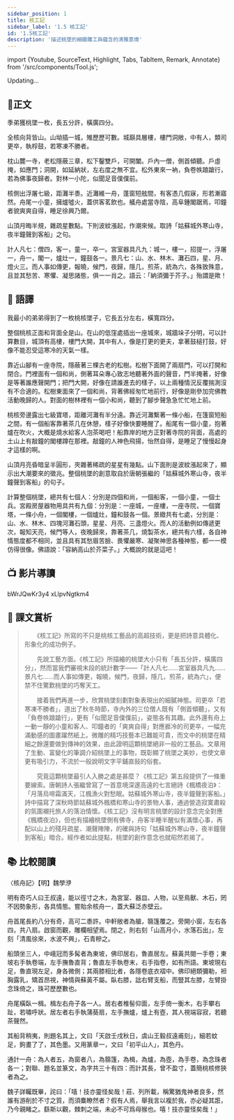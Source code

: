 ```yaml
---
sidebar_position: 1
title: 核工記
sidebar_label: '1.5 核工記'
id: '1.5核工記'
description: '描述桃墜的細緻雕工與蘊含的清雅意境'
---
```


import {Youtube, SourceText, Highlight, Tabs, TabItem, Remark, Annotate} from '/src/components/Tool.js';


<Highlight color="rgb(230,167,0)">Updating...</Highlight>

<SourceText />

## 📖正文

<p className="main-text">季弟獲桃墜一枚，長五分許，橫廣四分。</p>

<p className="main-text">全核向背皆山。山坳插一城，雉歷歷可數。城巔具層樓，樓門洞敞，中有人，類司更卒，執桴鼓，若寒凍不勝者。</p>

<p className="main-text">枕山麓一寺，老松隱蔽三章，松下鑿雙戶，可開闔。戶內一僧，側首傾聽。戶虛掩，如應門；洞開，如延納狀，左右度之無不宜。松外東來一衲，負卷帙踉蹌行，若為佛事夜歸者。對林一小陀，似聞足音僕僕前。</p>

<p className="main-text">核側出浮屠七級，距灘半黍。近灘維一舟，蓬窗短舷間，有客憑几假寐，形若漸寤然。舟尾一小童，擁爐噓火，蓋供客茗飲也。艤舟處當寺陰，高阜鍾閣踞焉，叩鐘者貌爽爽自得，睡足徐興乃爾。</p>

<p className="main-text">山頂月晦半規，雜疏星數點。下則波紋漲起，作潮來候。取詩「姑蘇城外寒山寺，夜半鐘聲到客船」之句。</p>

<p className="main-text">計人凡七：僧四，客一，童一，卒一。宮室器具凡九：城一，樓一，招提一，浮屠一，舟一，閣一，爐灶一，鐘鼓各一。景凡七：山、水、林木、灘石四，星、月、燈火三。而人事如傳更，報曉，候門，夜歸，隱几，煎茶，統為六，各殊致殊意，且並其愁苦、寒懼、凝思諸態，俱一一肖之。語云：「納須彌于芥子。」殆謂是歟！</p>

## 📝 語譯

<div className="translation-text">

我最小的弟弟得到了一枚桃核墜子，它長五分左右，橫寬四分。  

整個桃核正面和背面全是山。在山的低窪處插出一座城來，城牆垛子分明，可以計算數目，城頂有高樓，樓門大開，其中有人，像是打更的更夫，拿著鼓槌打鼓，好像不能忍受這寒冷的天氣一樣。  

靠近山腳有一座寺院，隱蔽著三棵古老的松樹。松樹下面開了兩扇門，可以打開和閉合。門裡面有一個和尚，側著耳朵專心致志地聽著外面的聲音，門半掩著，好像是等著誰應聲開門；把門大開，好像在請誰進去的樣子，以上兩種情況反覆揣測沒有不合適的。松樹東面來了一個和尚，背著佛經匆忙地前行，好像是剛參加完佛教活動晚歸的人。對面的樹林裡有一個小和尚，聽到了腳步聲急急忙忙地上前。  

桃核旁邊露出七級寶塔，距離河灘有半分遠。靠近河灘繫著一條小船，在篷窗短船之間，有一個船客靠著茶几在休憩，樣子好像快要睡醒了。船尾有一個小童，抱著爐在吹火，大概是燒水給客人泡茶喝吧！船靠岸的地方正對著寺院的背面，高處的土山上有敲鐘的閣樓蹲在那裡。敲鐘的人神色飛揚，怡然自得，是睡足了慢慢起身才這樣的啊。  

山頂月亮昏暗呈半圓形，夾雜著稀疏的星星有幾點。山下面則是波紋漲起來了，顯示出大潮要來的徵兆。整個桃墜的創意取自於唐朝張繼的「姑蘇城外寒山寺，夜半鐘聲到客船」的句子。  

計算整個桃墜，總共有七個人：分別是四個和尚，一個船客，一個小童，一個士兵。宮殿房屋器物用具共有九個：分別是：一座城，一座樓，一座寺院，一個寶塔，一條小舟，一個閣樓，一個爐灶，鐘和鼓各一個。景緻共有七處，分別是：山、水、林木、四塊河灘石頭，星星、月亮、三盞燈火。而人的活動例如傳遞更次，報知天亮，候門等人，夜晚歸來，靠著茶几，燒製茶水，總共有六樣，各自神情態度都不相同，並且具有其愁眉苦臉、畏懼嚴寒、凝聚神思各種神態，都一一模仿得很像。佛語說：「容納高山於芥菜子。」大概說的就是這吧！
</div>

<!-- ## 字詞解釋

<details>
<summary>展開文言字詞</summary>
111
</details> -->

## 📺 影片導讀

<Tabs>
  <TabItem value="Video1" label="桃核雕" default>
    <Youtube>bWrJQwKr3y4</Youtube>
  </TabItem>
  <TabItem value="Video2" label="刻化萬千">
    <Youtube>xLlpvNgtkm4</Youtube>
  </TabItem>
</Tabs>

## 🌈 課文賞析

>　　《核工記》所寫的不只是桃核工藝品的高超技術，更是把詩意具體化、形象化的成功例子。
>
>　　先說工藝方面。《核工記》所描繪的桃墜大小只有「長五分許，橫廣四分」，然而當我們審視末段的統計數字——「計人凡七……宮室器具凡九……景凡七……而人事如傳更，報曉，候門，夜歸，隱几，煎茶，統為六」，便禁不住驚歎桃墜的巧奪天工。
> 
>　　接着我們再進一步，欣賞桃墜刻劃對象表現出的細膩神態。司更卒「若寒凍不勝者」，道出了秋冬時節，寺內外的三位僧人既有「側首傾聽」，又有「負卷帙踉蹌行」，更有「似聞足音僕僕前」，姿態各有其趣。此外還有舟上一動一靜的小童和客人、叩鐘者的「爽爽自得」對應捱冷的司更卒，一幅充滿動感的圖畫躍然紙上。微雕的精巧技藝本已難能可貴，而文中的桃墜在精細之餘還要做到傳神的效果，由此證明這顆桃墜絕非一般的工藝品。文章用了生動、富變化的筆調介紹桃墜上的事物，既彰顯了桃墜之美妙，也使文章更有吸引力，不流於一般說明文字平鋪直敍的俗套。
> 
>　　究竟這顆桃墜最引人入勝之處是甚麼？《核工記》第五段提供了一條重要線索。唐朝詩人張繼曾寫了一首意境深邃高遠的七言絕詩《楓橋夜泊》：「月落烏啼霜滿天，江楓漁火對愁眠。姑蘇城外寒山寺，夜半鐘聲到客船。」詩中描寫了深秋時節姑蘇城外楓橋和寒山寺的景物人事，通過營造寂寞肅殺的氛圍襯托旅人的落泊情懷。《核工記》沒有明言桃墜的設計意念完全對應《楓橋夜泊》，但也有描繪桃墜側有佛寺，舟客半睡半醒似有滿懷心事，再配以山上的殘月疏星、潮聲陣陣，的確與詩句「姑蘇城外寒山寺，夜半鐘聲到客船」暗合。經作者如此提點，桃墜的創作意念也就昭然若揭了。

## 📚 比較閱讀

<p className="source-text">〈核舟記〉【明】魏學洢</p>

<p className="translation-text">明有奇巧人曰王叔遠，能以徑寸之木，為宮室、器皿、人物，以至鳥獸、木石，罔不因勢象形，各具情態。嘗貽余核舟一，蓋大蘇泛赤壁云。</p>

<p className="translation-text">舟首尾長約八分有奇，高可二黍許。中軒敞者為艙，篛篷覆之。旁開小窗，左右各四，共八扇。啟窗而觀，雕欄相望焉。閉之，則右刻「山高月小，水落石出」，左刻「清風徐來，水波不興」，石青糝之。</p>

<p className="translation-text">船頭坐三人，中峨冠而多髯者為東坡，佛印居右，魯直居左。蘇黃共閱一手卷；東坡右手執卷端，左手撫魯直背；魯直左手執卷末，右手指卷，如有所語。東坡現右足，魯直現左足，身各微側；其兩膝相比者，各隱卷底衣褶中。佛印絕類彌勒，袒胸露乳，矯首昂視，神情與蘇黃不屬。臥右膝，詘右臂支船，而豎其左膝，左臂掛念珠倚之，珠可歷歷數也。</p>

<p className="translation-text">舟尾橫臥一楫。楫左右舟子各一人。居右者椎髻仰面，左手倚一衡木，右手攀右趾，若嘯呼狀。居左者右手執蒲葵扇，左手撫爐，爐上有壺，其人視端容寂，若聽茶聲然。</p>

<p className="translation-text">其船背稍夷，則題名其上，文曰「天啟壬戌秋日，虞山王毅叔遠甫刻」，細若蚊足，鉤畫了了，其色墨。又用篆章一，文曰「初平山人」，其色丹。</p>

<p className="translation-text">通計一舟：為人者五，為窗者八，為篛篷，為楫，為爐，為壺，為手卷，為念珠者各一；對聯、題名並篆文，為字共三十有四：而計其長，曾不盈寸，蓋簡桃核修狹者為之。</p>

<p className="translation-text">魏子詳矚既畢，詫曰：「嘻！技亦靈怪矣哉！莊、列所載，稱驚猶鬼神者良多，然誰有游削於不寸之質，而須麋瞭然者？假有人焉，舉我言以複於我，亦必疑其誑，乃今親睹之。繇斯以觀，棘刺之端，未必不可爲母猴也。嘻！技亦靈怪矣哉！」</p>

<!-- ## 學習評估

<Tabs>
<TabItem value="task" label="開始評估" default>
  1212
</TabItem>
<TabItem value="questions" label="題目庫">
121221
</TabItem>
</Tabs>
 -->

